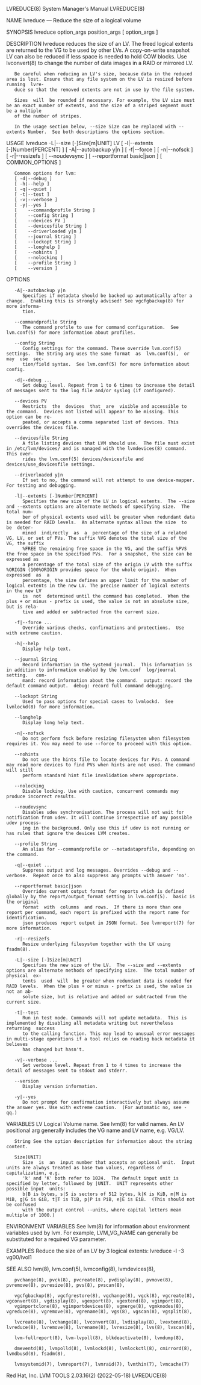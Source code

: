 LVREDUCE(8)							    System Manager's Manual							   LVREDUCE(8)

NAME
       lvreduce — Reduce the size of a logical volume

SYNOPSIS
       lvreduce option_args position_args
	   [ option_args ]

DESCRIPTION
       lvreduce	 reduces  the size of an LV. The freed logical extents are returned to the VG to be used by other LVs. A copy-on-write snapshot LV can also be
       reduced if less space is needed to hold COW blocks. Use lvconvert(8) to change the number of data images in a RAID or mirrored LV.

       Be careful when reducing an LV's size, because data in the reduced area is lost. Ensure that any file system on the LV is resized before running	 lvre‐
       duce so that the removed extents are not in use by the file system.

       Sizes  will  be rounded if necessary. For example, the LV size must be an exact number of extents, and the size of a striped segment must be a multiple
       of the number of stripes.

       In the usage section below, --size Size can be replaced with --extents Number.  See both descriptions the options section.

USAGE
       lvreduce -L|--size [-]Size[m|UNIT] LV
	   [ -l|--extents [-]Number[PERCENT] ]
	   [ -A|--autobackup y|n ]
	   [ -f|--force ]
	   [ -n|--nofsck ]
	   [ -r|--resizefs ]
	   [	--noudevsync ]
	   [	--reportformat basic|json ]
	   [ COMMON_OPTIONS ]

       Common options for lvm:
	   [ -d|--debug ]
	   [ -h|--help ]
	   [ -q|--quiet ]
	   [ -t|--test ]
	   [ -v|--verbose ]
	   [ -y|--yes ]
	   [	--commandprofile String ]
	   [	--config String ]
	   [	--devices PV ]
	   [	--devicesfile String ]
	   [	--driverloaded y|n ]
	   [	--journal String ]
	   [	--lockopt String ]
	   [	--longhelp ]
	   [	--nohints ]
	   [	--nolocking ]
	   [	--profile String ]
	   [	--version ]

OPTIONS

       -A|--autobackup y|n
	      Specifies if metadata should be backed up automatically after a change.  Enabling this is strongly advised! See vgcfgbackup(8) for more informa‐
	      tion.

       --commandprofile String
	      The command profile to use for command configuration.  See lvm.conf(5) for more information about profiles.

       --config String
	      Config settings for the command. These override lvm.conf(5) settings.  The String arg uses the same format  as  lvm.conf(5),  or	may  use  sec‐
	      tion/field syntax.  See lvm.conf(5) for more information about config.

       -d|--debug ...
	      Set debug level. Repeat from 1 to 6 times to increase the detail of messages sent to the log file and/or syslog (if configured).

       --devices PV
	      Restricts	 the  devices  that  are  visible and accessible to the command.  Devices not listed will appear to be missing. This option can be re‐
	      peated, or accepts a comma separated list of devices. This overrides the devices file.

       --devicesfile String
	      A file listing devices that LVM should use.  The file must exist in /etc/lvm/devices/ and is managed with the lvmdevices(8) command.  This over‐
	      rides the lvm.conf(5) devices/devicesfile and devices/use_devicesfile settings.

       --driverloaded y|n
	      If set to no, the command will not attempt to use device-mapper.	For testing and debugging.

       -l|--extents [-]Number[PERCENT]
	      Specifies the new size of the LV in logical extents.  The --size and --extents options are alternate methods of specifying size.	The total num‐
	      ber of physical extents used will be greater when redundant data is needed for RAID levels.  An alternate syntax allows the size	to  be	deter‐
	      mined  indirectly	 as  a	percentage of the size of a related VG, LV, or set of PVs. The suffix %VG denotes the total size of the VG, the suffix
	      %FREE the remaining free space in the VG, and the suffix %PVS the free space in the specified PVs.  For a snapshot, the size can be expressed as
	      a percentage of the total size of the origin LV with the suffix %ORIGIN (100%ORIGIN provides space for the whole origin).	 When expressed	 as  a
	      percentage, the size defines an upper limit for the number of logical extents in the new LV. The precise number of logical extents in the new LV
	      is  not  determined until the command has completed.  When the plus + or minus - prefix is used, the value is not an absolute size, but is rela‐
	      tive and added or subtracted from the current size.

       -f|--force ...
	      Override various checks, confirmations and protections.  Use with extreme caution.

       -h|--help
	      Display help text.

       --journal String
	      Record information in the systemd journal.  This information is in addition to information enabled by the lvm.conf  log/journal  setting.	  com‐
	      mand: record information about the command.  output: record the default command output.  debug: record full command debugging.

       --lockopt String
	      Used to pass options for special cases to lvmlockd.  See lvmlockd(8) for more information.

       --longhelp
	      Display long help text.

       -n|--nofsck
	      Do not perform fsck before resizing filesystem when filesystem requires it. You may need to use --force to proceed with this option.

       --nohints
	      Do not use the hints file to locate devices for PVs. A command may read more devices to find PVs when hints are not used. The command will still
	      perform standard hint file invalidation where appropriate.

       --nolocking
	      Disable locking. Use with caution, concurrent commands may produce incorrect results.

       --noudevsync
	      Disables udev synchronisation. The process will not wait for notification from udev. It will continue irrespective of any possible udev process‐
	      ing in the background. Only use this if udev is not running or has rules that ignore the devices LVM creates.

       --profile String
	      An alias for --commandprofile or --metadataprofile, depending on the command.

       -q|--quiet ...
	      Suppress output and log messages. Overrides --debug and --verbose.  Repeat once to also suppress any prompts with answer 'no'.

       --reportformat basic|json
	      Overrides current output format for reports which is defined globally by the report/output_format setting in lvm.conf(5).	 basic is the original
	      format  with  columns  and rows.	If there is more than one report per command, each report is prefixed with the report name for identification.
	      json produces report output in JSON format. See lvmreport(7) for more information.

       -r|--resizefs
	      Resize underlying filesystem together with the LV using fsadm(8).

       -L|--size [-]Size[m|UNIT]
	      Specifies the new size of the LV.	 The --size and --extents options are alternate methods of specifying size.  The total number of physical  ex‐
	      tents  used  will	 be greater when redundant data is needed for RAID levels.  When the plus + or minus - prefix is used, the value is not an ab‐
	      solute size, but is relative and added or subtracted from the current size.

       -t|--test
	      Run in test mode. Commands will not update metadata.  This is implemented by disabling all metadata writing but nevertheless  returning  success
	      to the calling function. This may lead to unusual error messages in multi-stage operations if a tool relies on reading back metadata it believes
	      has changed but hasn't.

       -v|--verbose ...
	      Set verbose level. Repeat from 1 to 4 times to increase the detail of messages sent to stdout and stderr.

       --version
	      Display version information.

       -y|--yes
	      Do not prompt for confirmation interactively but always assume the answer yes. Use with extreme caution.	(For automatic no, see -qq.)

VARIABLES
       LV     Logical Volume name.  See lvm(8) for valid names.	 An LV positional arg generally includes the VG name and LV name, e.g. VG/LV.

       String See the option description for information about the string content.

       Size[UNIT]
	      Size  is	an  input number that accepts an optional unit.	 Input units are always treated as base two values, regardless of capitalization, e.g.
	      'k' and 'K' both refer to 1024.  The default input unit is specified by letter, followed by |UNIT.  UNIT represents other possible input	units:
	      b|B is bytes, s|S is sectors of 512 bytes, k|K is KiB, m|M is MiB, g|G is GiB, t|T is TiB, p|P is PiB, e|E is EiB.  (This should not be confused
	      with the output control --units, where capital letters mean multiple of 1000.)

ENVIRONMENT VARIABLES
       See lvm(8) for information about environment variables used by lvm.  For example, LVM_VG_NAME can generally be substituted for a required VG parameter.

EXAMPLES
       Reduce the size of an LV by 3 logical extents:
       lvreduce -l -3 vg00/lvol1

SEE ALSO
       lvm(8), lvm.conf(5), lvmconfig(8), lvmdevices(8),

       pvchange(8), pvck(8), pvcreate(8), pvdisplay(8), pvmove(8), pvremove(8), pvresize(8), pvs(8), pvscan(8),

       vgcfgbackup(8), vgcfgrestore(8), vgchange(8), vgck(8), vgcreate(8), vgconvert(8), vgdisplay(8), vgexport(8), vgextend(8), vgimport(8),
       vgimportclone(8), vgimportdevices(8), vgmerge(8), vgmknodes(8), vgreduce(8), vgremove(8), vgrename(8), vgs(8), vgscan(8), vgsplit(8),

       lvcreate(8), lvchange(8), lvconvert(8), lvdisplay(8), lvextend(8), lvreduce(8), lvremove(8), lvrename(8), lvresize(8), lvs(8), lvscan(8),

       lvm-fullreport(8), lvm-lvpoll(8), blkdeactivate(8), lvmdump(8),

       dmeventd(8), lvmpolld(8), lvmlockd(8), lvmlockctl(8), cmirrord(8), lvmdbusd(8), fsadm(8),

       lvmsystemid(7), lvmreport(7), lvmraid(7), lvmthin(7), lvmcache(7)

Red Hat, Inc.						       LVM TOOLS 2.03.16(2) (2022-05-18)						   LVREDUCE(8)
